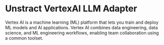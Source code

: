 # Unstract VertexAI LLM Adapter
Vertex AI is a machine learning (ML) platform that lets you train and deploy ML models and AI applications. Vertex AI combines data engineering, data science, and ML engineering workflows, enabling team collaboration using a common toolset.
